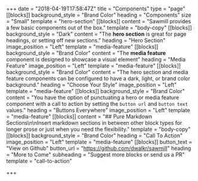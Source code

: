 +++
date = "2018-04-19T17:58:47Z"
title = "Components"
type = "page"
[[blocks]]
background_style = "Brand Color"
heading = "Components"
size = "Small"
template = "hero-section"
[[blocks]]
content = "Sawmill provides a few basic components out of the box."
template = "body-copy"
[[blocks]]
background_style = "Dark"
content = "The **hero section** is great for page headings, or setting off new sections."
heading = "Hero Section"
image_position = "Left"
template = "media-feature"
[[blocks]]
background_style = "Brand Color"
content = "The **media feature** component is designed to showcase a visual element"
heading = "Media Feature"
image_position = "Left"
template = "media-feature"
[[blocks]]
background_style = "Brand Color"
content = "The hero section and media feature components can be configured to have a dark, light, or brand color background."
heading = "Choose Your Style"
image_position = "Left"
template = "media-feature"
[[blocks]]
background_style = "Brand Color"
content = "You have the option of punctuating a hero or media feature component with a call to action by setting the `button url` and `button text` values."
heading = "Buttons Everywhere"
image_position = "Left"
template = "media-feature"
[[blocks]]
content = "## Pure Markdown Sections\n\nInsert markdown sections in between other block types for longer prose or just when you need the flexibility."
template = "body-copy"
[[blocks]]
background_style = "Brand Color"
heading = "Call To Action"
image_position = "Left"
template = "media-feature"
[[blocks]]
button_text = "View on Github"
button_url = "https://github.com/dwalkr/sawmill"
heading = "More to Come"
subheading = "Suggest more blocks or send us a PR"
template = "call-to-action"

+++
